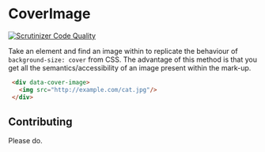 
# CoverImage
[![Scrutinizer Code Quality](https://scrutinizer-ci.com/g/thisislawatts/coverimage/badges/quality-score.png?b=master)](https://scrutinizer-ci.com/g/thisislawatts/coverimage/?branch=master)

Take an element and find an image within to replicate the behaviour of `background-size: cover` from CSS. The advantage of this method is that you get all the semantics/accessibility of an image present within the mark-up.

```html
 <div data-cover-image>
   <img src="http://example.com/cat.jpg"/>
 </div>
```

## Contributing

Please do.
